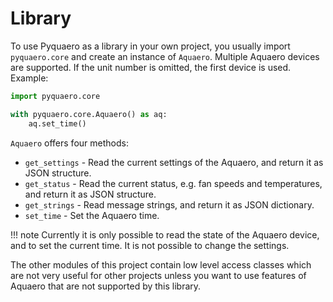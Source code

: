 # Library

To use Pyquaero as a library in your own project, you usually import `pyquaero.core` and create an instance of `Aquaero`. Multiple Aquaero devices are supported. If the unit number is omitted, the first device is used. Example:

```python
import pyquaero.core

with pyquaero.core.Aquaero() as aq:
    aq.set_time()
```

`Aquaero` offers four methods:

* `get_settings` - Read the current settings of the Aquaero, and return it as JSON structure.
* `get_status` - Read the current status, e.g. fan speeds and temperatures, and return it as JSON structure.
* `get_strings` - Read message strings, and return it as JSON dictionary.
* `set_time` - Set the Aquaero time.

!!! note
    Currently it is only possible to read the state of the Aquaero device, and to set the current time. It is not possible to change the settings.

The other modules of this project contain low level access classes which are not very useful for other projects unless you want to use features of Aquaero that are not supported by this library.
